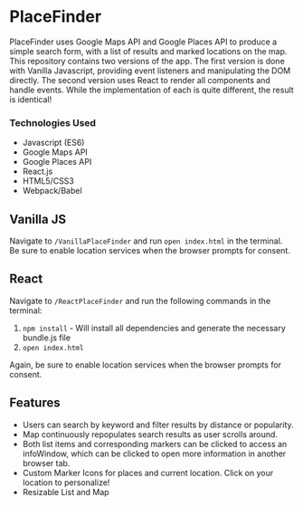 # PlaceFinder

PlaceFinder uses Google Maps API and Google Places API to produce a simple search form, with a list of results and marked locations on the map. This repository contains two versions of the app. The first version is done with Vanilla Javascript, providing event listeners and manipulating the DOM directly. The second version uses React to render all components and handle events. While the implementation of each is quite different, the result is identical!

### Technologies Used
- Javascript (ES6)
- Google Maps API
- Google Places API
- React.js
- HTML5/CSS3
- Webpack/Babel


## Vanilla JS

Navigate to `/VanillaPlaceFinder` and run `open index.html` in the terminal. Be sure to enable location services when the browser prompts for consent.

## React

Navigate to `/ReactPlaceFinder` and run the following commands in the terminal:

1. `npm install` - Will install all dependencies and generate the necessary bundle.js file
2. `open index.html`

Again, be sure to enable location services when the browser prompts for consent.

## Features
- Users can search by keyword and filter results by distance or popularity.
- Map continuously repopulates search results as user scrolls around.
- Both list items and corresponding markers can be clicked to access an infoWindow, which can be clicked to open more information in another browser tab.
- Custom Marker Icons for places and current location. Click on your location to personalize!
- Resizable List and Map
